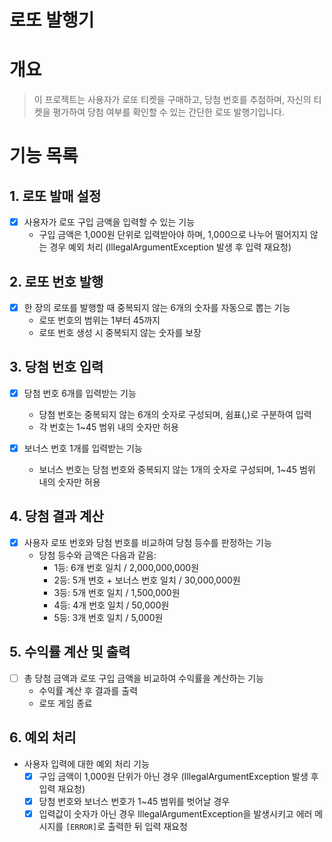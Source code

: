 # 로또 발행기
# 개요
> 이 프로젝트는 사용자가 로또 티켓을 구매하고, 당첨 번호를 추첨하며, 자신의 티켓을 평가하여 당첨 여부를 확인할 수 있는 간단한 로또 발행기입니다.

# 기능 목록
## 1. 로또 발매 설정
- [x] 사용자가 로또 구입 금액을 입력할 수 있는 기능
    - 구입 금액은 1,000원 단위로 입력받아야 하며, 1,000으로 나누어 떨어지지 않는 경우 예외 처리 (IllegalArgumentException 발생 후 입력 재요청)

## 2. 로또 번호 발행
- [x] 한 장의 로또를 발행할 때 중복되지 않는 6개의 숫자를 자동으로 뽑는 기능
    - 로또 번호의 범위는 1부터 45까지
    - 로또 번호 생성 시 중복되지 않는 숫자를 보장

## 3. 당첨 번호 입력
- [x] 당첨 번호 6개를 입력받는 기능
    - 당첨 번호는 중복되지 않는 6개의 숫자로 구성되며, 쉼표(,)로 구분하여 입력
    - 각 번호는 1~45 범위 내의 숫자만 허용

- [x] 보너스 번호 1개를 입력받는 기능
    - 보너스 번호는 당첨 번호와 중복되지 않는 1개의 숫자로 구성되며, 1~45 범위 내의 숫자만 허용

## 4. 당첨 결과 계산
- [x] 사용자 로또 번호와 당첨 번호를 비교하여 당첨 등수를 판정하는 기능
    - 당첨 등수와 금액은 다음과 같음:
        - 1등: 6개 번호 일치 / 2,000,000,000원
        - 2등: 5개 번호 + 보너스 번호 일치 / 30,000,000원
        - 3등: 5개 번호 일치 / 1,500,000원
        - 4등: 4개 번호 일치 / 50,000원
        - 5등: 3개 번호 일치 / 5,000원

## 5. 수익률 계산 및 출력
- [ ] 총 당첨 금액과 로또 구입 금액을 비교하여 수익률을 계산하는 기능
    - 수익률 계산 후 결과를 출력
    - 로또 게임 종료

## 6. 예외 처리
- 사용자 입력에 대한 예외 처리 기능
    - [x] 구입 금액이 1,000원 단위가 아닌 경우 (IllegalArgumentException 발생 후 입력 재요청)
    - [x] 당첨 번호와 보너스 번호가 1~45 범위를 벗어날 경우
    - [x] 입력값이 숫자가 아닌 경우 IllegalArgumentException을 발생시키고 에러 메시지를 `[ERROR]`로 출력한 뒤 입력 재요청
